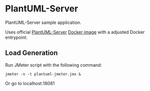 # PlantUML-Server

PlantUML-Server sample application.

Uses official [PlantUML-Server](https://github.com/plantuml/plantuml-server) [Docker image](https://hub.docker.com/r/plantuml/plantuml-server) with a adjusted Docker entrypoint.

## Load Generation

Run JMeter script with the following command:

`jmeter -n -t plantuml-jmeter.jmx &`

Or go to localhost:18081
